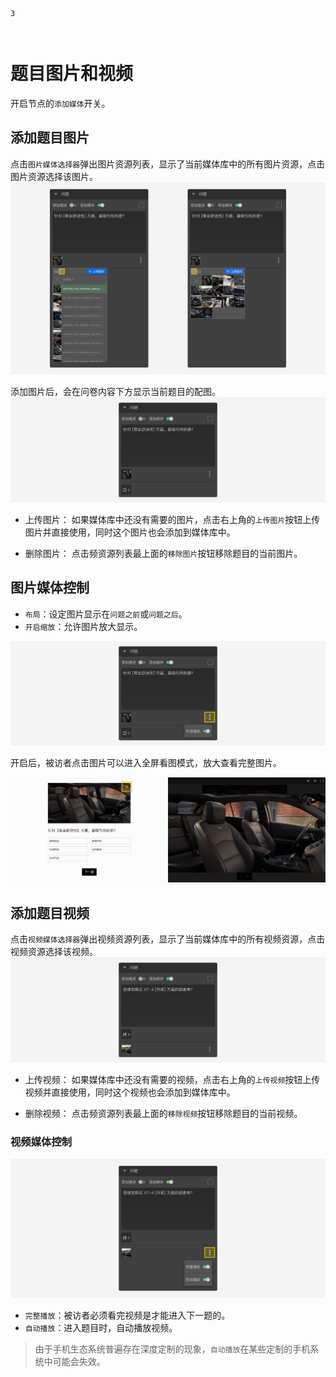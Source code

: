```index
3
```
```tag

```
```summary

```
# 题目图片和视频

开启节点的`添加媒体`开关。

## 添加题目图片
点击`图片媒体选择器`弹出图片资源列表，显示了当前媒体库中的所有图片资源，点击图片资源选择该图片。
<img src='../assets/01questionSetting/03questionPictureAndVideo/image-menu.png'>

添加图片后，会在问卷内容下方显示当前题目的配图。
<img src='../assets/01questionSetting/03questionPictureAndVideo/image.png'>

+ 上传图片：
如果媒体库中还没有需要的图片，点击右上角的`上传图片`按钮上传图片并直接使用，同时这个图片也会添加到媒体库中。

+ 删除图片：
点击频资源列表最上面的`移除图片`按钮移除题目的当前图片。

## 图片媒体控制
+ `布局`：设定图片显示在`问题之前`或`问题之后`。
+ `开启缩放`：允许图片放大显示。
  
<img src='../assets/01questionSetting/03questionPictureAndVideo/zoom-in.png'>

开启后，被访者点击图片可以进入全屏看图模式，放大查看完整图片。

<img src='../assets/01questionSetting/03questionPictureAndVideo/zoom-in-preview.png'>

## 添加题目视频
点击`视频媒体选择器`弹出视频资源列表，显示了当前媒体库中的所有视频资源，点击视频资源选择该视频。
<img src='../assets/01questionSetting/03questionPictureAndVideo/video.png'>

+ 上传视频：
如果媒体库中还没有需要的视频，点击右上角的`上传视频`按钮上传视频并直接使用，同时这个视频也会添加到媒体库中。

+ 删除视频：
点击频资源列表最上面的`移除视频`按钮移除题目的当前视频。

### 视频媒体控制
<img src='../assets/01questionSetting/03questionPictureAndVideo/auto-play.png'>

+ `完整播放`：被访者必须看完视频是才能进入下一题的。
+ `自动播放`：进入题目时，自动播放视频。

> 由于手机生态系统普遍存在深度定制的现象，`自动播放`在某些定制的手机系统中可能会失效。

